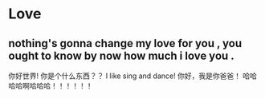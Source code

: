 # Love
## nothing's gonna change my love for you , you ought to know by now how much i love you .

你好世界!
你是个什么东西？？
I like sing and dance!
你好，我是你爸爸！
哈哈哈哈啊哈哈哈！！！！！！
